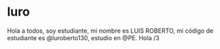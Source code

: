 # luro
Hola a todos, soy estudiante, mi nombre es LUIS ROBERTO, mi código de estudiante es @luroberto130, estudio en @PE. Hola
/3
